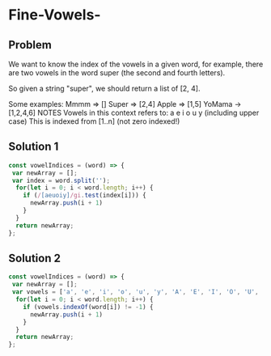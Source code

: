 # Fine-Vowels-

## Problem

We want to know the index of the vowels in a given word, for example, there are two vowels in the word super (the second and fourth letters).

So given a string "super", we should return a list of [2, 4].

Some examples:
Mmmm  => []
Super => [2,4]
Apple => [1,5]
YoMama -> [1,2,4,6]
NOTES
Vowels in this context refers to: a e i o u y (including upper case)
This is indexed from [1..n] (not zero indexed!)

## Solution 1
```javascript
const vowelIndices = (word) => {
 var newArray = [];
 var index = word.split('');
  for(let i = 0; i < word.length; i++) {
    if (/[aeuoiy]/gi.test(index[i])) {
      newArray.push(i + 1)
    }
  }
  return newArray;
};
```

## Solution 2
```javascript
const vowelIndices = (word) => {
 var newArray = [];
 var vowels = ['a', 'e', 'i', 'o', 'u', 'y', 'A', 'E', 'I', 'O', 'U', 'Y'];
  for(let i = 0; i < word.length; i++) {
    if (vowels.indexOf(word[i]) != -1) {
      newArray.push(i + 1)
    }
  }
  return newArray;
};
```

